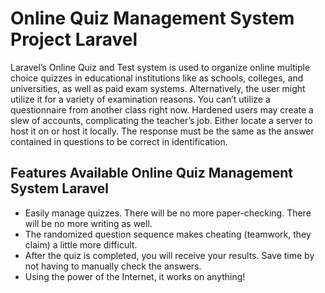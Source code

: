 # Online Quiz Management System Project Laravel

Laravel’s Online Quiz and Test system is used to organize online multiple choice quizzes in educational institutions like as schools, colleges, and universities, as well as paid exam systems. Alternatively, the user might utilize it for a variety of examination reasons. You can’t utilize a questionnaire from another class right now. Hardened users may create a slew of accounts, complicating the teacher’s job. Either locate a server to host it on or host it locally. The response must be the same as the answer contained in questions to be correct in identification.

## Features Available Online Quiz Management System Laravel
* Easily manage quizzes. There will be no more paper-checking. There will be no more writing as well.
* The randomized question sequence makes cheating (teamwork, they claim) a little more difficult.
* After the quiz is completed, you will receive your results. Save time by not having to manually check the answers.
* Using the power of the Internet, it works on anything!
